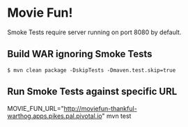 # Movie Fun!

Smoke Tests require server running on port 8080 by default.

## Build WAR ignoring Smoke Tests

```
$ mvn clean package -DskipTests -Dmaven.test.skip=true
```

## Run Smoke Tests against specific URL


MOVIE_FUN_URL="http://moviefun-thankful-warthog.apps.pikes.pal.pivotal.io" mvn test

